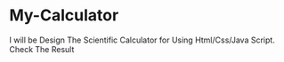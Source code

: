 # My-Calculator
I will be Design The Scientific Calculator for Using Html/Css/Java Script. Check The Result
